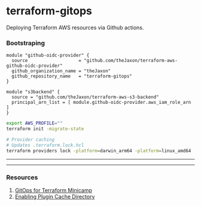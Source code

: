# terraform-gitops
Deploying Terraform AWS resources via Github actions.

### Bootstraping
```hcl
module "github-oidc-provider" {
  source                   = "github.com/theJaxon/terraform-aws-github-oidc-provider"
  github_organization_name = "theJaxon"
  github_repository_name   = "terraform-gitops"
}

module "s3backend" {
  source = "github.com/theJaxon/terraform-aws-s3-backend"
  principal_arn_list = [ module.github-oidc-provider.aws_iam_role_arn ]
}
```

```bash
export AWS_PROFILE=""
terraform init -migrate-state

# Provider caching
# Updates .terraform.lock.hcl
terraform providers lock -platform=darwin_arm64 -platform=linux_amd64
```

---

<!-- BEGIN_TF_DOCS -->

<!-- END_TF_DOCS -->

---

### Resources
1. [GitOps for Terraform Minicamp](https://morethancertified.com/course/gitops-for-terraform-minicamp)
2. [Enabling Plugin Cache Directory](https://github.com/hashicorp/setup-terraform/issues/4#issuecomment-2392374262)
